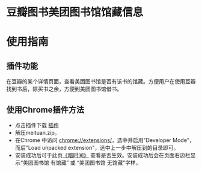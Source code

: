 # 豆瓣图书美团图书馆馆藏信息
# 使用指南 #

## 插件功能 ##

在豆瓣的某个详情页面，查看美团图书馆是否有该书的馆藏。方便用户在使用豆瓣找到书后，除买书之余，方便到美团图书馆借书。

## 使用Chrome插件方法 ##
  * 点击插件下载  [插件](https://github.com/jinntrance/douban-mashuper/archive/meituan.zip)
  * 解压meituan.zip。
  * 在Chrome 中访问 [chrome://extensions/](chrome://extensions/)，选中并启用"Developer Mode"，而后"Load unpacked extension"，选中上一步中解压到的目录即可。
  * 安装成功后可于此页[《暗时间》](http://book.douban.com/subject/6709809/) 查看是否生效。安装成功后会在页面右边栏显示“美团图书馆 有馆藏” 或 “美团图书馆 无馆藏”字样。



